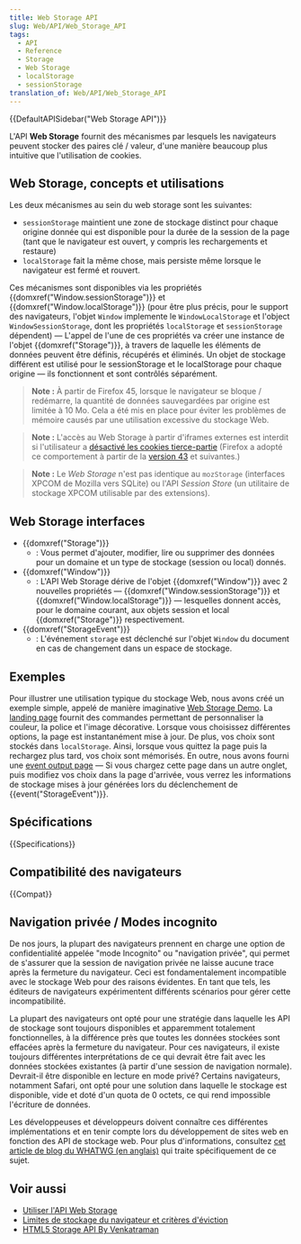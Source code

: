 ```yaml
---
title: Web Storage API
slug: Web/API/Web_Storage_API
tags:
  - API
  - Reference
  - Storage
  - Web Storage
  - localStorage
  - sessionStorage
translation_of: Web/API/Web_Storage_API
---
```


{{DefaultAPISidebar("Web Storage API")}}

L'API **Web Storage** fournit des mécanismes par lesquels les navigateurs peuvent stocker des paires clé / valeur, d'une manière beaucoup plus intuitive que l'utilisation de cookies.

## Web Storage, concepts et utilisations

Les deux mécanismes au sein du web storage sont les suivantes:

- `sessionStorage` maintient une zone de stockage distinct pour chaque origine donnée qui est disponible pour la durée de la session de la page (tant que le navigateur est ouvert, y compris les rechargements et restaure)
- `localStorage` fait la même chose, mais persiste même lorsque le navigateur est fermé et rouvert.

Ces mécanismes sont disponibles via les propriétés {{domxref("Window.sessionStorage")}} et {{domxref("Window.localStorage")}} (pour être plus précis, pour le support des navigateurs, l'objet `Window` implemente le `WindowLocalStorage` et l'object `WindowSessionStorage`, dont les propriétés `localStorage` et `sessionStorage` dépendent) — L'appel de l'une de ces propriétés va créer une instance de l'objet {{domxref("Storage")}},  à travers de laquelle les éléments de données peuvent être définis, récupérés et éliminés. Un objet de stockage différent est utilisé pour le sessionStorage et le localStorage pour chaque origine — ils fonctionnent et sont contrôlés séparément.

> **Note :** À partir de Firefox 45, lorsque le navigateur se bloque / redémarre, la quantité de données sauvegardées par origine est limitée à 10 Mo. Cela a été mis en place pour éviter les problèmes de mémoire causés par une utilisation excessive du stockage Web.

> **Note :** L'accès au Web Storage à partir d'iframes externes est interdit si l'utilisateur a [désactivé les cookies tierce-partie](https://support.mozilla.org/en-US/kb/disable-third-party-cookies) (Firefox a adopté ce comportement à partir de la [version 43](/fr/docs/Mozilla/Firefox/Releases/43) et suivantes.)

> **Note :** Le <i lang="en">Web Storage</i> n'est pas identique au `mozStorage` (interfaces XPCOM de Mozilla vers SQLite) ou l'API <i lang="en">Session Store</i> (un utilitaire de stockage XPCOM utilisable par des extensions).

## Web Storage interfaces

- {{domxref("Storage")}}
  - : Vous permet d'ajouter, modifier, lire ou supprimer des données pour un domaine et un type de stockage (session ou local) donnés.
- {{domxref("Window")}}
  - : L'API Web Storage dérive de l'objet {{domxref("Window")}} avec 2 nouvelles propriétés — {{domxref("Window.sessionStorage")}} et {{domxref("Window.localStorage")}} — lesquelles donnent accès, pour le domaine courant, aux objets session et local {{domxref("Storage")}} respectivement.
- {{domxref("StorageEvent")}}
  - : L'événement `storage` est déclenché sur l'objet `Window` du document en cas de changement dans un espace de stockage.

## Exemples

Pour illustrer une utilisation typique du stockage Web, nous avons créé un exemple simple, appelé de manière imaginative [Web Storage Demo](https://github.com/mdn/dom-examples/tree/master/web-storage). La [landing page](https://mdn.github.io/dom-examples/web-storage/) fournit des commandes permettant de personnaliser la couleur, la police et l'image décorative. Lorsque vous choisissez différentes options, la page est instantanément mise à jour. De plus, vos choix sont stockés dans `localStorage`. Ainsi, lorsque vous quittez la page puis la rechargez plus tard, vos choix sont mémorisés. En outre, nous avons fourni une [event output page](https://mdn.github.io/dom-examples/web-storage/event.html) — Si vous chargez cette page dans un autre onglet, puis modifiez vos choix dans la page d'arrivée, vous verrez les informations de stockage mises à jour générées lors du déclenchement de {{event("StorageEvent")}}.

## Spécifications

{{Specifications}}

## Compatibilité des navigateurs

{{Compat}}

## Navigation privée / Modes incognito

De nos jours, la plupart des navigateurs prennent en charge une option de confidentialité appelée "mode Incognito" ou "navigation privée", qui permet de s'assurer que la session de navigation privée ne laisse aucune trace après la fermeture du navigateur. Ceci est fondamentalement incompatible avec le stockage Web pour des raisons évidentes. En tant que tels, les éditeurs de navigateurs expérimentent différents scénarios pour gérer cette incompatibilité.

La plupart des navigateurs ont opté pour une stratégie dans laquelle les API de stockage sont toujours disponibles et apparemment totalement fonctionnelles, à la différence près que toutes les données stockées sont effacées après la fermeture du navigateur. Pour ces navigateurs, il existe toujours différentes interprétations de ce qui devrait être fait avec les données stockées existantes (à partir d'une session de navigation normale). Devrait-il être disponible en lecture en mode privé? Certains navigateurs, notamment Safari, ont opté pour une solution dans laquelle le stockage est disponible, vide et doté d'un quota de 0 octets, ce qui rend impossible l'écriture de données.

Les développeuses et développeurs doivent connaître ces différentes implémentations et en tenir compte lors du développement de sites web en fonction des API de stockage web. Pour plus d'informations, consultez [cet article de blog du WHATWG (en anglais)](https://blog.whatwg.org/this-week-in-html-5-episode-30) qui traite spécifiquement de ce sujet.

## Voir aussi

- [Utiliser l'API Web Storage](/fr/docs/Web/API/Web_Storage_API/Using_the_Web_Storage_API)
- [Limites de stockage du navigateur et critères d'éviction](/fr/docs/Web/API/API_IndexedDB/Browser_storage_limits_and_eviction_criteria)
- [HTML5 Storage API By Venkatraman](https://medium.com/@ramsunvtech/onfocus-html5-storage-apis-b45d92aa424b)
